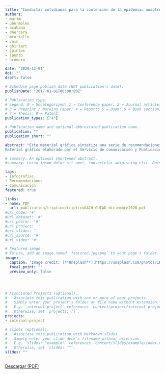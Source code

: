 ```yaml
---
title: "Conductas cotidianas para la contención de la epidemia: nosotros podemos frenar al COVID-19"
authors:
- marim
- pbermolen
- acabana
- dherrera
- mfariello
- vnin
- ghiriart
- jpintos
- jponzo
- hromero

date: "2020-12-01"
doi: ""
draft: false

# Schedule page publish date (NOT publication's date).
publishDate: "2017-01-01T00:00:00Z"

# Publication type.
# Legend: 0 = Uncategorized; 1 = Conference paper; 2 = Journal article;
# 3 = Preprint / Working Paper; 4 = Report; 5 = Book; 6 = Book section;
# 7 = Thesis; 8 = Patent
publication_types: ["4"]

# Publication name and optional abbreviated publication name.
publication: ""
publication_short: ""

abstract: "Este material gráfico sintetiza una serie de recomendaciones y buenas prácticas, elaboradas por miembros de GUIAD-COVID-19 y el GACH para contener la expansión del virus. Autores de los contenidos: Matías Arim, Paola Bermolen, Álvaro Cabana, María Inés Fariello, Daniel Herrera, Verónica Nin, Javier Pintos, Jacqueline Ponzo, Héctor Romero.
Material gráfico elaborado por el Servicio de Comunicación y Publicaciones de la FADU-Udelar: Gustavo Hiriart, Cynthia Olguín, Carolina Ibarzabal y Belén Valverde. "

# Summary. An optional shortened abstract.
#summary: Lorem ipsum dolor sit amet, consectetur adipiscing elit. Duis posuere tellus ac convallis placerat. Proin tincidunt magna sed ex sollicitudin condimentum.

tags:
- Infografías
- Recomendaciones
- Comunicación
featured: true

links:
- name: PDF
  url: publication/triptico/tripticoGACH_GUIAD_diciembre2020.pdf
#url_code: '#'
#url_dataset: '#'
#url_poster: '#'
#url_project: ''
#url_slides: ''
#url_source: '#'
#url_video: '#'

# Featured image
# To use, add an image named `featured.jpg/png` to your page's folder. 
image:
  caption: 'Image credit: [**Unsplash**](https://unsplash.com/photos/IKyhoO8giSA)'
  focal_point: ""
  preview_only: false




# Associated Projects (optional).
#   Associate this publication with one or more of your projects.
#   Simply enter your project's folder or file name without extension.
#   E.g. `internal-project` references `content/project/internal-project/index.md`.
#   Otherwise, set `projects: []`.
projects:
- internal-project

# Slides (optional).
#   Associate this publication with Markdown slides.
#   Simply enter your slide deck's filename without extension.
#   E.g. `slides: "example"` references `content/slides/example/index.md`.
#   Otherwise, set `slides: ""`.
slides: ""
---
```



[Descargar (PDF)](tripticoGACH_GUIAD_diciembre2020.pdf)
